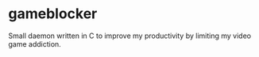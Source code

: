 # gameblocker
Small daemon written in C to improve my productivity by limiting my video game addiction.
